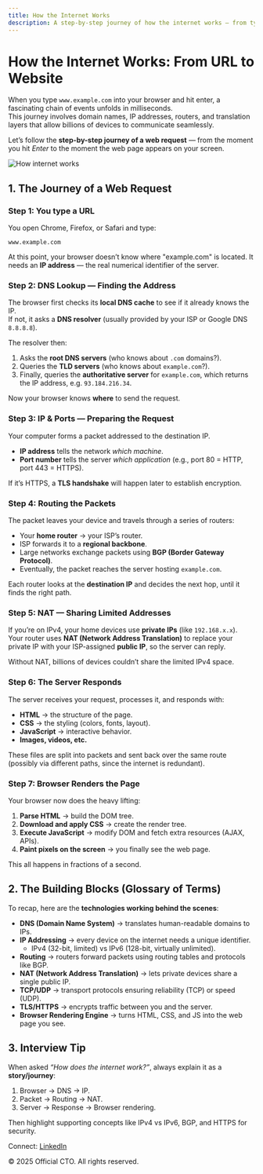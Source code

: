 ```yaml
---
title: How the Internet Works
description: A step-by-step journey of how the internet works — from typing a URL to rendering a web page, with supporting explanations of DNS, IP, routing, and NAT.
---
```


# How the Internet Works: From URL to Website  

When you type `www.example.com` into your browser and hit enter, a fascinating chain of events unfolds in milliseconds.  
This journey involves domain names, IP addresses, routers, and translation layers that allow billions of devices to communicate seamlessly.  

Let’s follow the **step-by-step journey of a web request** — from the moment you hit *Enter* to the moment the web page appears on your screen.  

![How internet works](/images/gg_how_internet_works.png)

## 1. The Journey of a Web Request  

### Step 1: You type a URL  
You open Chrome, Firefox, or Safari and type:  

```
www.example.com
```  

At this point, your browser doesn’t know where "example.com" is located. It needs an **IP address** — the real numerical identifier of the server.  


### Step 2: DNS Lookup — Finding the Address  
The browser first checks its **local DNS cache** to see if it already knows the IP.  
If not, it asks a **DNS resolver** (usually provided by your ISP or Google DNS `8.8.8.8`).  

The resolver then:  
1. Asks the **root DNS servers** (who knows about `.com` domains?).  
2. Queries the **TLD servers** (who knows about `example.com`?).  
3. Finally, queries the **authoritative server** for `example.com`, which returns the IP address, e.g. `93.184.216.34`.  

Now your browser knows **where** to send the request.  


### Step 3: IP & Ports — Preparing the Request  
Your computer forms a packet addressed to the destination IP.  
- **IP address** tells the network *which machine*.  
- **Port number** tells the server *which application* (e.g., port 80 = HTTP, port 443 = HTTPS).  

If it’s HTTPS, a **TLS handshake** will happen later to establish encryption.  


### Step 4: Routing the Packets  
The packet leaves your device and travels through a series of routers:  
- Your **home router** → your ISP’s router.  
- ISP forwards it to a **regional backbone**.  
- Large networks exchange packets using **BGP (Border Gateway Protocol)**.  
- Eventually, the packet reaches the server hosting `example.com`.  

Each router looks at the **destination IP** and decides the next hop, until it finds the right path.  


### Step 5: NAT — Sharing Limited Addresses  
If you’re on IPv4, your home devices use **private IPs** (like `192.168.x.x`).  
Your router uses **NAT (Network Address Translation)** to replace your private IP with your ISP-assigned **public IP**, so the server can reply.  

Without NAT, billions of devices couldn’t share the limited IPv4 space.  


### Step 6: The Server Responds  
The server receives your request, processes it, and responds with:  
- **HTML** → the structure of the page.  
- **CSS** → the styling (colors, fonts, layout).  
- **JavaScript** → interactive behavior.  
- **Images, videos, etc.**  

These files are split into packets and sent back over the same route (possibly via different paths, since the internet is redundant).  


### Step 7: Browser Renders the Page  
Your browser now does the heavy lifting:  
1. **Parse HTML** → build the DOM tree.  
2. **Download and apply CSS** → create the render tree.  
3. **Execute JavaScript** → modify DOM and fetch extra resources (AJAX, APIs).  
4. **Paint pixels on the screen** → you finally see the web page.  

This all happens in fractions of a second.  


## 2. The Building Blocks (Glossary of Terms)  

To recap, here are the **technologies working behind the scenes**:  

- **DNS (Domain Name System)** → translates human-readable domains to IPs.  
- **IP Addressing** → every device on the internet needs a unique identifier.  
  - IPv4 (32-bit, limited) vs IPv6 (128-bit, virtually unlimited).  
- **Routing** → routers forward packets using routing tables and protocols like BGP.  
- **NAT (Network Address Translation)** → lets private devices share a single public IP.  
- **TCP/UDP** → transport protocols ensuring reliability (TCP) or speed (UDP).  
- **TLS/HTTPS** → encrypts traffic between you and the server.  
- **Browser Rendering Engine** → turns HTML, CSS, and JS into the web page you see.  


## 3. Interview Tip  

When asked *“How does the internet work?”*, always explain it as a **story/journey**:  
1. Browser → DNS → IP.  
2. Packet → Routing → NAT.  
3. Server → Response → Browser rendering.  

Then highlight supporting concepts like IPv4 vs IPv6, BGP, and HTTPS for security.  


<footer>
  <p>Connect: <a href="https://www.linkedin.com/in/ravi-shankar-a725b0225/">LinkedIn</a></p>
  <p>&copy; 2025 Official CTO. All rights reserved.</p>
</footer>
